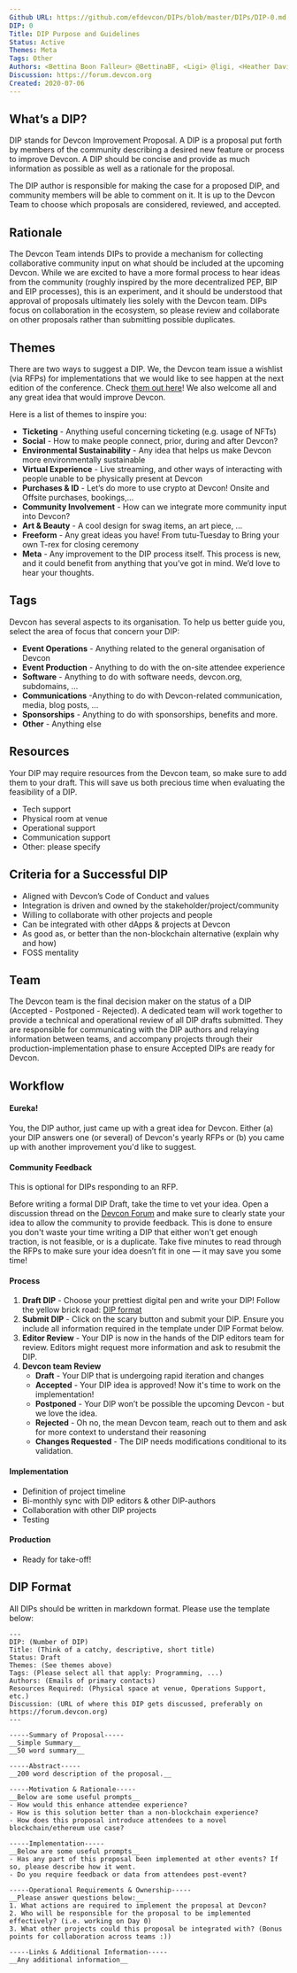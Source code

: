 ```yaml
---
Github URL: https://github.com/efdevcon/DIPs/blob/master/DIPs/DIP-0.md
DIP: 0
Title: DIP Purpose and Guidelines
Status: Active
Themes: Meta
Tags: Other
Authors: <Bettina Boon Falleur> @BettinaBF, <Ligi> @ligi, <Heather Davidson> @p0unce, <Skylar> @skylarweaver, <Joseph Schweitzer> @ethjoe
Discussion: https://forum.devcon.org
Created: 2020-07-06
---
```


## What’s a DIP?

DIP stands for Devcon Improvement Proposal. A DIP is a proposal put forth by members of the community describing a desired new feature or process to improve Devcon. A DIP should be concise and provide as much information as possible as well as a rationale for the proposal.

The DIP author is responsible for making the case for a proposed DIP, and community members will be able to comment on it. It is up to the Devcon Team to choose which proposals are considered, reviewed, and accepted.

## Rationale

The Devcon Team intends DIPs to provide a mechanism for collecting collaborative community input on what should be included at the upcoming Devcon. While we are excited to have a more formal process to hear ideas from the community (roughly inspired by the more decentralized PEP, BIP and EIP processes), this is an experiment, and it should be understood that approval of proposals ultimately lies solely with the Devcon team. DIPs focus on collaboration in the ecosystem, so please review and collaborate on other proposals rather than submitting possible duplicates.

## Themes

There are two ways to suggest a DIP. We, the Devcon team issue a wishlist (via RFPs) for implementations that we would like to see happen at the next edition of the conference. Check [them out here](https://forum.devcon.org/c/devcon-rfps/5)! We also welcome all and any great idea that would improve Devcon.

Here is a list of themes to inspire you:

- **Ticketing** - Anything useful concerning ticketing (e.g. usage of NFTs)
- **Social** - How to make people connect, prior, during and after Devcon?
- **Environmental Sustainability** - Any idea that helps us make Devcon more environmentally sustainable
- **Virtual Experience** - Live streaming, and other ways of interacting with people unable to be physically present at Devcon
- **Purchases & ID** - Let’s do more to use crypto at Devcon! Onsite and Offsite purchases, bookings,...
- **Community Involvement** - How can we integrate more community input into Devcon?
- **Art & Beauty** - A cool design for swag items, an art piece, ...
- **Freeform** - Any great ideas you have! From tutu-Tuesday to Bring your own T-rex for closing ceremony
- **Meta** -
  Any improvement to the DIP process itself. This process is new, and it could benefit from anything that you’ve got in mind. We’d love to hear your thoughts.

## Tags

Devcon has several aspects to its organisation. To help us better guide you, select the area of focus that concern your DIP:

- **Event Operations** - Anything related to the general organisation of Devcon
- **Event Production** - Anything to do with the on-site attendee experience
- **Software** - Anything to do with software needs, devcon.org, subdomains, ...
- **Communications** -Anything to do with Devcon-related communication, media, blog posts, ...
- **Sponsorships** - Anything to do with sponsorships, benefits and more.
- **Other** - Anything else

## Resources

Your DIP may require resources from the Devcon team, so make sure to add them to your draft. This will save us both precious time when evaluating the feasibility of a DIP.

- Tech support
- Physical room at venue
- Operational support
- Communication support
- Other: please specify

## Criteria for a Successful DIP

- Aligned with Devcon’s Code of Conduct and values
- Integration is driven and owned by the stakeholder/project/community
- Willing to collaborate with other projects and people
- Can be integrated with other dApps & projects at Devcon
- As good as, or better than the non-blockchain alternative (explain why and how)
- FOSS mentality

## Team

The Devcon team is the final decision maker on the status of a DIP (Accepted - Postponed - Rejected). A dedicated team will work together to provide a technical and operational review of all DIP drafts submitted. They are responsible for communicating with the DIP authors and relaying information between teams, and accompany projects through their production-implementation phase to ensure Accepted DIPs are ready for Devcon.

## Workflow

#### Eureka!

You, the DIP author, just came up with a great idea for Devcon. Either (a) your DIP answers one (or several) of Devcon's yearly RFPs or (b) you came up with another improvement you'd like to suggest.

#### Community Feedback

This is optional for DIPs responding to an RFP.

Before writing a formal DIP Draft, take the time to vet your idea. Open a discussion thread on the [Devcon Forum](https://forum.devcon.org/) and make sure to clearly state your idea to allow the community to provide feedback. This is done to ensure you don't waste your time writing a DIP that either won't get enough traction, is not feasible, or is a duplicate. Take five minutes to read through the RFPs to make sure your idea doesn’t fit in one — it may save you some time!

#### Process

1.  **Draft DIP** - Choose your prettiest digital pen and write your DIP! Follow the yellow brick road: [DIP format](https://github.com/efdevcon/DIPs/blob/master/DIPs/DIP-0.md#dip-format)
2.  **Submit DIP** - Click on the scary button and submit your DIP. Ensure you include all information required in the template under DIP Format below.
3.  **Editor Review** - Your DIP is now in the hands of the DIP editors team for review.
    Editors might request more information and ask to resubmit the DIP.
4.  **Devcon team Review**
    - **Draft** - Your DIP that is undergoing rapid iteration and changes
    - **Accepted** - Your DIP idea is approved! Now it's time to work on the implementation!
    - **Postponed** - Your DIP won’t be possible the upcoming Devcon - but we love the idea.
    - **Rejected** - Oh no, the mean Devcon team, reach out to them and ask for more context to understand their reasoning
    - **Changes Requested** - The DIP needs modifications conditional to its validation.

#### Implementation

- Definition of project timeline
- Bi-monthly sync with DIP editors & other DIP-authors
- Collaboration with other DIP projects
- Testing

#### Production

- Ready for take-off!

## DIP Format

All DIPs should be written in markdown format. Please use the template below:

```
---
DIP: (Number of DIP)
Title: (Think of a catchy, descriptive, short title)
Status: Draft
Themes: (See themes above)
Tags: (Please select all that apply: Programming, ...)
Authors: (Emails of primary contacts)
Resources Required: (Physical space at venue, Operations Support, etc.)
Discussion: (URL of where this DIP gets discussed, preferably on https://forum.devcon.org)
---

-----Summary of Proposal-----
__Simple Summary__
__50 word summary__

-----Abstract-----
__200 word description of the proposal.__

-----Motivation & Rationale-----
__Below are some useful prompts__
- How would this enhance attendee experience?
- How is this solution better than a non-blockchain experience?
- How does this proposal introduce attendees to a novel blockchain/ethereum use case?

-----Implementation-----
__Below are some useful prompts__
- Has any part of this proposal been implemented at other events? If so, please describe how it went.
- Do you require feedback or data from attendees post-event?

-----Operational Requirements & Ownership-----
__Please answer questions below:__
1. What actions are required to implement the proposal at Devcon?
2. Who will be responsible for the proposal to be implemented effectively? (i.e. working on Day 0)
3. What other projects could this proposal be integrated with? (Bonus points for collaboration across teams :))

-----Links & Additional Information-----
__Any additional information__
```

